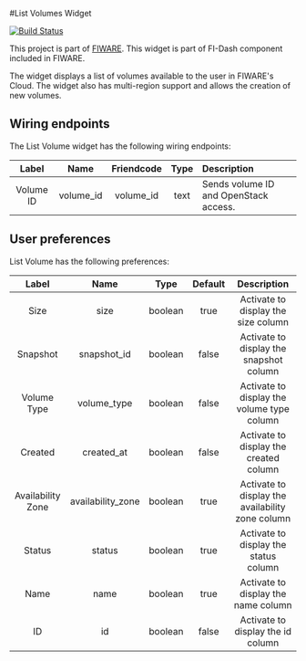 #List Volumes Widget

[![Build Status](https://build.conwet.fi.upm.es/jenkins/view/FI-Dash/job/Widget%20ListVolumes/badge/icon)](https://build.conwet.fi.upm.es/jenkins/view/FI-Dash/job/Widget%20ListVolumes/)

This project is part of [FIWARE](https://www.fiware.org/). This widget is part of FI-Dash component included in FIWARE.

The widget displays a list of volumes available to the user in FIWARE's Cloud. The widget also has multi-region support and allows the creation of new volumes.


## Wiring endpoints

The List Volume widget has the following wiring endpoints:

|Label|Name|Friendcode|Type|Description|
|:--:|:--:|:--:|:--:|:--|
|Volume ID|volume_id|volume_id|text|Sends volume ID and OpenStack access.|


## User preferences

List Volume has the following preferences:

|Label|Name|Type|Default|Description|
|:--:|:--:|:--:|:--:|:--:|
|Size|size|boolean|true|Activate to display the size column|
|Snapshot|snapshot_id|boolean|false|Activate to display the snapshot column|
|Volume Type|volume_type|boolean|false|Activate to display the volume type column|
|Created|created_at|boolean|false|Activate to display the created column|
|Availability Zone|availability_zone|boolean|true|Activate to display the availability zone column|
|Status|status|boolean|true|Activate to display the status column|
|Name|name|boolean|true|Activate to display the name column|
|ID|id|boolean|false|Activate to display the id column|
